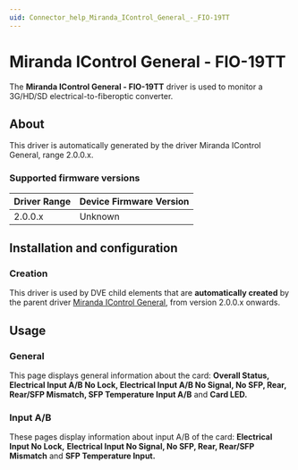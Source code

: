 ```yaml
---
uid: Connector_help_Miranda_IControl_General_-_FIO-19TT
---
```


# Miranda IControl General - FIO-19TT

The **Miranda IControl General - FIO-19TT** driver is used to monitor a 3G/HD/SD electrical-to-fiberoptic converter.

## About

This driver is automatically generated by the driver Miranda IControl General, range 2.0.0.x.

### Supported firmware versions

| **Driver Range** | **Device Firmware Version** |
|------------------|-----------------------------|
| 2.0.0.x          | Unknown                     |

## Installation and configuration

### Creation

This driver is used by DVE child elements that are **automatically created** by the parent driver [Miranda IControl General](xref:Connector_help_Miranda_IControl_General), from version 2.0.0.x onwards.

## Usage

### General

This page displays general information about the card: **Overall Status, Electrical Input A/B No Lock, Electrical Input A/B No Signal, No SFP, Rear, Rear/SFP Mismatch, SFP Temperature Input A/B** and **Card LED.**

### Input A/B

These pages display information about input A/B of the card: **Electrical Input No Lock,** **Electrical Input No Signal, No SFP, Rear, Rear/SFP Mismatch** and **SFP Temperature Input.**

